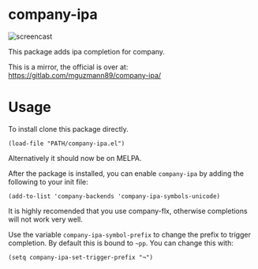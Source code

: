company-ipa
===========

![screencast](screencast-out.gif)

This package adds ipa completion for company.

This is a mirror, the official is over at: https://gitlab.com/mguzmann89/company-ipa/

Usage
=====

To install clone this package directly.

```emacs
(load-file "PATH/company-ipa.el")
```

Alternatively it should now be on MELPA.

After the package is installed, you can enable `company-ipa` by adding the following to your init file:

```emacs
(add-to-list 'company-backends 'company-ipa-symbols-unicode)
```

It is highly recomended that you use company-flx, otherwise completions will not work very well.

Use the variable `company-ipa-symbol-prefix` to change the prefix to trigger completion.
By default this is bound to `~pp`. You can change this with:

```emacs
(setq company-ipa-set-trigger-prefix "¬")
```
